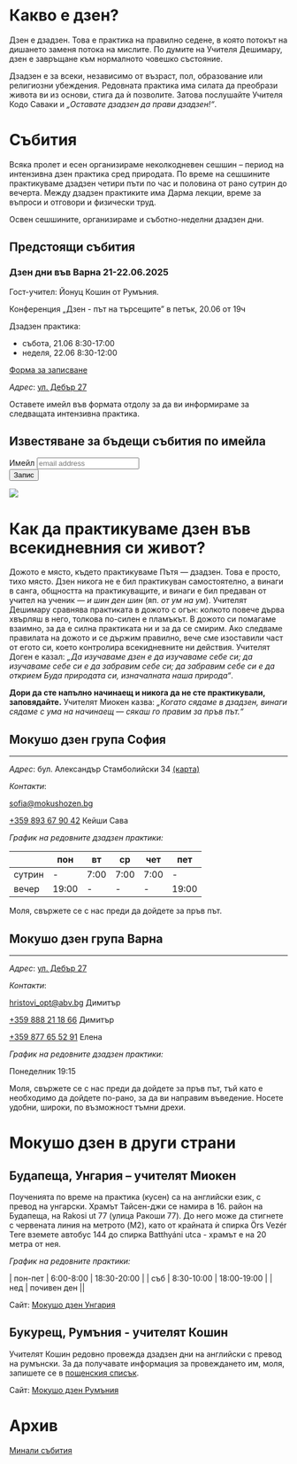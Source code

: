 # Какво е дзен?

Дзен е дзадзен. Това е практика на правилно седене, в която потокът на дишането заменя потока на мислите. По думите на Учителя Дешимару, дзен е завръщане към нормалното човешко състояние.

Дзадзен е за всеки, независимо от възраст, пол, образование или религиозни убеждения. Редовната практика има силата да преобрази живота ви из основи, стига да ѝ позволите. Затова послушайте Учителя Кодо Саваки и _„Оставате дзадзен да прави дзадзен!“_.

# Събития

Всяка пролет и есен организираме неколкодневен сешшин – период на интензивна дзен практика сред природата. По време на сешшините практикуваме дзадзен четири пъти по час и половина от рано сутрин до вечерта. Между дзадзен практиките има Дарма лекции, време за въпроси и отговори и физически труд.

Освен сешшините, организираме и съботно-неделни дзадзен дни.

## Предстоящи събития

### Дзен дни във Варна 21-22.06.2025

Гост-учител: Йонуц Кошин от Румъния.

Конференция „Дзен - път на търсещите” в петък, 20.06 от 19ч

Дзадзен практика:
+ събота, 21.06 8:30-17:00
+ неделя, 22.06 8:30-12:00

[Форма за записване](https://docs.google.com/forms/d/e/1FAIpQLSdiXt3yRnwq5mLpo6XWECjZNtDLwJH4LmRtS3jeOrbqfZD8Ew/viewform)

_Адрес_: [ул. Дебър 27](https://maps.app.goo.gl/w4vMvWh1McLNtecH9)

Оставете имейл във формата отдолу за да ви информираме за следващата интензивна практика.

## Известяване за бъдещи събития по имейла

<div id="mc_embed_signup">
<form action="https://mokushozen.us14.list-manage.com/subscribe/post?u=21ca5b6707cdabb4a5cc0034f&amp;id=7482081063" method="post" id="mc-embedded-subscribe-form" name="mc-embedded-subscribe-form" class="validate" target="_blank" novalidate>
    <div id="mc_embed_signup_scroll">
	<label for="mce-EMAIL">Имейл</label>
	<input type="email" value="" name="EMAIL" class="email" id="mce-EMAIL" placeholder="email address" required>
    <!-- real people should not fill this in and expect good things - do not remove this or risk form bot signups-->
    <div style="position: absolute; left: -5000px;" aria-hidden="true"><input type="text" name="b_21ca5b6707cdabb4a5cc0034f_7482081063" tabindex="-1" value=""></div>
        <div class="optionalParent">
            <div class="clear foot">
                <input type="submit" value="Запис" name="subscribe" id="mc-embedded-subscribe" class="button">
                <p class="brandingLogo"><a href="http://eepurl.com/hVEoGL" title="Mailchimp - email marketing made easy and fun"><img src="https://eep.io/mc-cdn-images/template_images/branding_logo_text_dark_dtp.svg"></a></p>
            </div>
        </div>
    </div>
</form>
</div>

# Как да практикуваме дзен във всекидневния си живот?

Дожото е място, където практикуваме Пътя &mdash; дзадзен. Това е просто, тихо място. Дзен никога не е бил практикуван самостоятелно, а винаги в санга, общността на практикуващите, и винаги е бил предаван от учител на ученик &mdash; _и шин ден шин_ (яп. _от ум на ум_). Учителят Дешимару сравнява практиката в дожото с огън: колкото повече дърва хвърляш в него, толкова по-силен е пламъкът. В дожото си помагаме взаимно, за да е силна практиката ни и за да се смирим. Ако следваме правилата на дожото и се държим правилно, вече сме изоставили част от егото си, което контролира всекидневните ни действия. Учителят Доген е казал: _„Да изучаваме дзен е да изучаваме себе си; да изучаваме себе си е да забравим себе си; да забравим себе си е да открием Буда природата си, изначалната наша природа“_.

**Дори да сте напълно начинаещ и никога да не сте практикували, заповядайте.** Учителят Миокен казва: _„Когато сядаме в дзадзен, винаги сядаме с ума на начинаещ &mdash; сякаш го правим за пръв път.“_


## Мокушо дзен група София
***
_Адрес_:
бул. Александър Стамболийски 34 [(карта)](https://maps.app.goo.gl/BzTweZXQGso1Z4Ao9)

_Контакти_:

<a href="mailto:sofia@mokushozen.bg?subject=Дзадзен%20практика %20в%20София">sofia@mokushozen.bg</a>

<a href="tel:+359893679042">+359 893 67 90 42</a> Кейши Сава

 _График на редовните дзадзен практики:_

|      |пон  | вт | ср |чет | пет |
|------|-----|----|----|----|-----|
|сутрин|  -  |7:00|7:00|7:00|  -  |
|вечер |19:00| -  | -  |  - |19:00|

Моля, свържете се с нас преди да дойдете за пръв път.

## Мокушо дзен група Варна
***
_Адрес_: [ул. Дебър 27](https://maps.app.goo.gl/w4vMvWh1McLNtecH9)

_Контакти_:

<a href="mailto:hristovi_opt@abv.bg?subject=Мокушо%20дзен">hristovi_opt@abv.bg</a> Димитър

<a href="tel:+359888211866">+359 888 21 18 66</a> Димитър

<a href="tel:+359877655291">+359 877 65 52 91</a> Елена

_График на редовните дзадзен практики:_

Понеделник 19:15


Моля, свържете се с нас преди да дойдете за пръв път, тъй като е необходимо да дойдете по-рано, за да ви направим въведение. Носете удобни, широки, по възможност тъмни дрехи.

# Мокушо дзен в други страни

## Будапеща, Унгария – учителят Миокен

Поученията по време на практика (кусен) са на английски език, с превод на унгарски.  Храмът Тайсен-джи се намира в 16. район на Будапеща, на Rakosi ut 77 (улица Ракоши 77). До него може да стигнете с червената линия на метрото (M2), като от крайната ѝ спирка Örs Vezér Tere вземете автобус 144 до спирка Batthyáni utca - храмът е на 20 метра от нея.

_График на редовните практики:_

| пон-пет | 6:00-8:00  | 18:30-20:00 |
| съб     | 8:30-10:00 | 18:00-19:00 |
| нед     | почивен ден ||

Сайт: [Мокушо дзен Унгария](http://mokushozen.hu/)

## Букурещ, Румъния - учителят Кошин

Учителят Кошин редовно провежда дзадзен дни на английски с превод на румънски. За да получавате информация за провеждането им, моля, запишете се в [пощенския списък](http://mokushozen.ro/newsletterEn.php).

Сайт: [Мокушо дзен Румъния](http://mokushozen.ro/)

# Архив
[Минали събития](/past_events)
